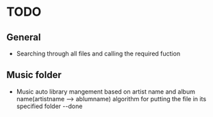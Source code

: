 # TODO
## General 
* Searching through all files and calling the required fuction
## Music folder
* Music auto library mangement based on artist name and album name(artistname --> ablumname) 
algorithm for putting the file in its specified folder --done

